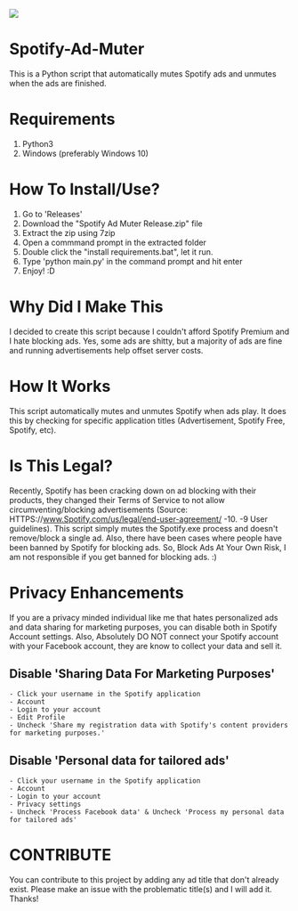 <a href="https://www.buymeacoffee.com/Zach826" target="_blank"><img src="https://img.buymeacoffee.com/button-api/?text=Buy me a coffee!&emoji=&slug=Zach826&button_colour=FF5F5F&font_colour=ffffff&font_family=Poppins&outline_colour=000000&coffee_colour=FFDD00" target="_blank"></a>

# Spotify-Ad-Muter
  This is a Python script that automatically mutes Spotify ads and unmutes when the ads are finished.

# Requirements
  1. Python3
  2. Windows (preferably Windows 10)

# How To Install/Use?
  1. Go to 'Releases'
  2. Download the "Spotify Ad Muter Release.zip" file
  3. Extract the zip using 7zip
  4. Open a commmand prompt in the extracted folder
  5. Double click the "install requirements.bat", let it run.
  6. Type 'python main.py' in the command prompt and hit enter
  7. Enjoy! :D
 
# Why Did I Make This
I decided to create this script because I couldn't afford Spotify Premium and I hate blocking ads. Yes, some ads are shitty, but a majority of ads are fine and running advertisements help offset server costs.

# How It Works
This script automatically mutes and unmutes Spotify when ads play. It does this by checking for specific application titles (Advertisement, Spotify Free, Spotify, etc).

# Is This Legal?
Recently, Spotify has been cracking down on ad blocking with their products, they changed their Terms of Service to not allow circumventing/blocking advertisements (Source: HTTPS://www.Spotify.com/us/legal/end-user-agreement/ -10. -9 User guidelines). This script simply mutes the Spotify.exe process and doesn't remove/block a single ad. Also, there have been cases where people have been banned by Spotify for blocking ads. So, Block Ads At Your Own Risk, I am not responsible if you get banned for blocking ads. :)

# Privacy Enhancements
If you are a privacy minded individual like me that hates personalized ads and data sharing for marketing purposes, you can disable both in Spotify Account settings. Also, Absolutely DO NOT connect your Spotify account with your Facebook account, they are know to collect your data and sell it.

## Disable 'Sharing Data For Marketing Purposes'
    - Click your username in the Spotify application
    - Account
    - Login to your account
    - Edit Profile
    - Uncheck 'Share my registration data with Spotify's content providers for marketing purposes.'

## Disable 'Personal data for tailored ads'
    - Click your username in the Spotify application
    - Account
    - Login to your account
    - Privacy settings
    - Uncheck 'Process Facebook data' & Uncheck 'Process my personal data for tailored ads'

# CONTRIBUTE
You can contribute to this project by adding any ad title that don't already exist. Please make an issue with the problematic title(s) and I will add it. Thanks!
